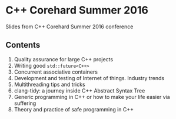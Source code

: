 # C++ Corehard Summer 2016

Slides from C++ Corehard Summer 2016 conference

## Contents

1. Quality assurance for large C++ projects
2. Writing good `std::future<C++>`
3. Concurrent associative containers
4. Development and testing of Internet of things. Industry trends
5. Multithreading tips and tricks
6. clang-tidy: a journey inside C++ Abstract Syntax Tree
7. Generic programming in C++ or how to make your life easier via suffering
8. Theory and practice of safe programming in C++